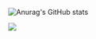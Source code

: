 ![Anurag's GitHub stats](https://github-readme-stats.vercel.app/api?username=ssshotaro44&show_icons=true&theme=radical)

![](https://github-readme-stats.vercel.app/api/top-langs/?username=)
